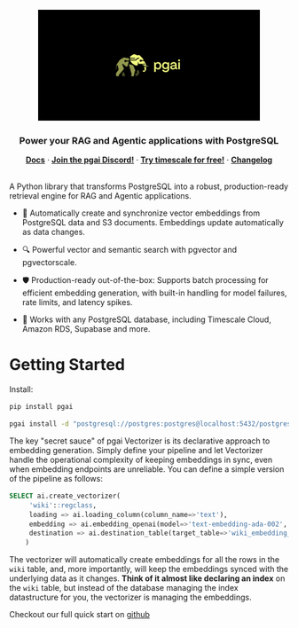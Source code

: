 <p align="center">
    <img height="200" src="https://github.com/timescale/pgai/blob/main/docs/images/pgai_logo.png?raw=true" alt="pgai"/>
</p>
<!-- test2 -->
<p></p>
<div align=center>

<h3>Power your RAG and Agentic applications with PostgreSQL</h3>

<div>
  <a href="https://github.com/timescale/pgai/tree/main/docs"><strong>Docs</strong></a> ·
  <a href="https://discord.gg/KRdHVXAmkp"><strong>Join the pgai Discord!</strong></a> ·
  <a href="https://tsdb.co/gh-pgai-signup"><strong>Try timescale for free!</strong></a> ·
  <a href="https://github.com/timescale/pgai/releases"><strong>Changelog</strong></a>
</div>
</div>
<br/>

A Python library that transforms PostgreSQL into a robust, production-ready retrieval engine for RAG and Agentic applications.

- 🔄 Automatically create and synchronize vector embeddings from PostgreSQL data and S3 documents. Embeddings update automatically as data changes.

- 🔍 Powerful vector and semantic search with pgvector and pgvectorscale.

- 🛡️ Production-ready out-of-the-box: Supports batch processing for efficient embedding generation, with built-in handling for model failures, rate limits, and latency spikes.

- 🐘 Works with any PostgreSQL database, including Timescale Cloud, Amazon RDS, Supabase and more.

# Getting Started

Install:

```bash
pip install pgai
```

```bash
pgai install -d "postgresql://postgres:postgres@localhost:5432/postgres"
```

The key "secret sauce" of pgai Vectorizer is its declarative approach to
embedding generation. Simply define your pipeline and let Vectorizer handle the
operational complexity of keeping embeddings in sync, even when embedding
endpoints are unreliable. You can define a simple version of the pipeline as
follows:

```sql
SELECT ai.create_vectorizer(
     'wiki'::regclass,
     loading => ai.loading_column(column_name=>'text'),
     embedding => ai.embedding_openai(model=>'text-embedding-ada-002', dimensions=>'1536'),
     destination => ai.destination_table(target_table=>'wiki_embedding_storage')
    )
```

The vectorizer will automatically create embeddings for all the rows in the
`wiki` table, and, more importantly, will keep the embeddings synced with the
underlying data as it changes.  **Think of it almost like declaring an index** on
the `wiki` table, but instead of the database managing the index datastructure
for you, the vectorizer is managing the embeddings. 

Checkout our full quick start on [github](https://github.com/timescale/pgai#quick-start)
